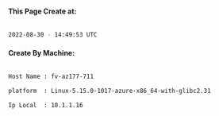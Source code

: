 
   
#### This Page Create at:

```bash

2022-08-30 - 14:49:53 UTC

```

#### Create By Machine:

```bash

Host Name : fv-az177-711

platform  : Linux-5.15.0-1017-azure-x86_64-with-glibc2.31

Ip Local  : 10.1.1.16

```


